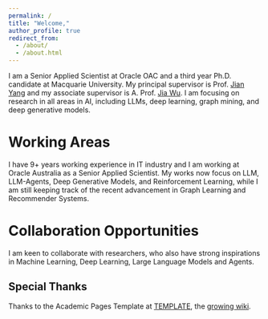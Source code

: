 ```yaml
---
permalink: /
title: "Welcome,"
author_profile: true
redirect_from: 
  - /about/
  - /about.html
---
```


I am a Senior Applied Scientist at Oracle OAC and a third year Ph.D. candidate at Macquarie University. My principal supervisor is Prof. [Jian Yang](https://researchers.mq.edu.au/en/persons/jian-yang) and my associate supervisor is A. Prof. [Jia Wu](http://web.science.mq.edu.au/~jiawu/). I am focusing on research in all areas in AI, including LLMs, deep learning, graph mining, and deep generative models.

Working Areas
======
I have 9+ years working experience in IT industry and I am working at Oracle Australia as a Senior Applied Scientist. My works now focus on LLM, LLM-Agents, Deep Generative Models, and Reinforcement Learning, while I am still keeping track of the recent advancement in Graph Learning and Recommender Systems.

Collaboration Opportunities
======
I am keen to collaborate with researchers, who also have strong inspirations in Machine Learning, Deep Learning, Large Language Models and Agents.

Special Thanks
------
Thanks to the Academic Pages Template at [TEMPLATE](https://academicpages.github.io/markdown/), the [growing wiki](https://github.com/academicpages/academicpages.github.io/wiki).
